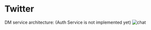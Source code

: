# Twitter



DM service architecture: (Auth Service is not implemented yet)
![chat](https://user-images.githubusercontent.com/37840702/146179075-4ba9ee3c-cdd6-44ab-9d54-1658b50b6828.png)
